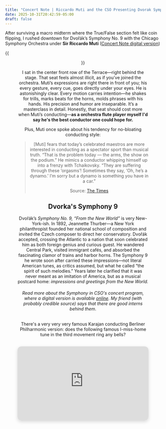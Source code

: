 ```yaml
---
title: "Concert Note | Riccardo Muti and the CSO Presenting Dvorak Symphony 9"
date: 2025-10-31T20:42:59-05:00
draft: false
---
```


After surviving a macro midterm where the True/False section felt like coin flipping, I rushed downtown for Dvořák’s Symphony No. 9 with the Chicago Symphony Orchestra under **Sir Riccardo Muti** ([Concert Note digital version](https://issuu.com/chicagosymphony/docs/program_book_-_muti_conducts_strauss_hindemith_))

{{<figure align="center" src="/art/r_muti.jpeg" caption="Can you believe that Muti's 84?! And he probably definitely counts bars better than I do." width="66%">}}

I sat in the center front row of the Terrace—right behind the stage. That seat feels almost illicit, as if you’ve joined the orchestra. Muti’s expressions are right there in front of you; his every gesture, every cue, goes directly under your eyes. He is astonishingly clear. Every motion carries intention—he shakes for trills, marks beats for the horns, molds phrases with his hands. His precision and humor are inseparable. It’s a masterclass in detail. Honestly, that seat should cost more when Muti’s conducting—**as a orchestra flute player myself I'd say he's the best conductor one could hope for.**

Plus, Muti once spoke about his tendency for no-bloating conducting style:

> [Muti] fears that today’s celebrated maestros are more interested in conducting as a spectator sport than musical truth. “That is the problem today — the arms, the show on the podium.” He mimics a conductor whipping himself up into a frenzy with Tchaikovsky. “They are suffering through these ‘orgasms’! Sometimes they say, ‘Oh, he’s a dynamo.’ I’m sorry but a dynamo is something you have in a car.”
>
> Source: [The Times](https://www.thetimes.com/culture/classical-opera/article/riccardo-muti-conductors-today-show-off-too-much-826r9ggws#:~:text=He%20fears%20that%20today's%20celebrated,you%20have%20in%20a%20car.%E2%80%9D)

## Dvorka's Symphony 9

Dvořák’s *Symphony No. 9, “From the New World”* is very New-York-ish. In 1892, Jeannette Thurber—a New York philanthropist founded her national school of composition and invited the Czech composer to direct her conservatory. Dvořák accepted, crossing the Atlantic to a nation that soon celebrated him as both foreign genius and curious guest. He wandered Central Park, visited immigrant cafés, and absorbed the fascinating clamor of trains and harbor horns. The Symphony 9 he wrote soon after carried these impressions—not literal American tunes, as critics assumed, but what he called “the spirit of such melodies.” Years later he clarified that it was never meant as an imitation of America, but as a musical postcard home: *impressions and greetings from the New World.*

###### Read more about the Symphony in CSO's concert program, where a digital version is available [online](https://issuu.com/chicagosymphony/docs/program_book_-_muti_conducts_strauss_hindemith_). My friend (with probably credible source) says that there are good interns behind them.

There's a very very very famous Karajan conducting Berliner Philharmonic version: does the following famous I-miss-home tune in the third movement ring any bells?

<div style="position: relative; padding-bottom: 56.25%; height: 0; overflow: hidden; max-width: 100%; margin: 30px auto; text-align: center; border-radius: 12px; box-shadow: 0 4px 12px rgba(0,0,0,0.15);">
  <iframe 
    src="https://www.youtube-nocookie.com/embed/bw5Vsg9vRNs?si=wT7Za3GhKxnyfD2f&amp;start=1083" 
    title="YouTube video player" 
    frameborder="0"
    allow="accelerometer; autoplay; clipboard-write; encrypted-media; gyroscope; picture-in-picture; web-share"
    referrerpolicy="strict-origin-when-cross-origin"
    allowfullscreen
    style="position: absolute; top: 0; left: 0; width: 100%; height: 100%; border-radius: 12px;">
  </iframe>
</div>
